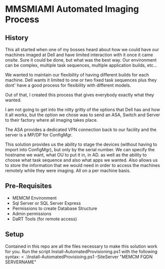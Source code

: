# MMSMIAMI Automated Imaging Process
## History
This all started when one of my bosses heard about how we could have our machines imaged at 
Dell and have limited interaction with it once it came onsite.
Sure it could be done, but what was the best way.
Our environment can be complex, multiple task sequences, multiple application builds, etc...

We wanted to maintain our flexibility of having different builds for each machine. 
Dell wants it limited to one or two fixed task sequences plus they dont' have a good 
process for flexibility with different models.

Out of that, I created this process that gives everybody exactly what they wanted.

I am not going to get into the nitty gritty of the options that Dell has and how it all works, but the option 
we chose was to send an ASA, Switch and Server to their factory where all imaging takes place.

The ASA provides a dedicated VPN connection back to our facility and the server is a MP/DP for ConfigMgr.

This solution provides us the ability to stage the devices (without having to import into ConfigMgr), but only by 
the serial number. We can specify the hostname we want, what OU to put it in, in AD. as well as the ability to choose 
what task sequence and also what apps we wanted. Also allows us to store the information that we would need 
in order to access the machines remotely while they were imaging. All on a per machine basis.
## Pre-Requisites
* MEMCM Environment
* Sql Server or SQL Server Express
* Permissions to create Database Structure
* Admin permissions
* DaRT Tools (for remote access)
## Setup
Contained in this repo are all the files necessary to make this solution work for you. Run the script 
Install-AutomatedProvisioning.ps1 with the following syntax:
< .\Install-AutomatedProvisioing.ps1 -SiteServer "MEMCM FQDN SERVERNAME"
